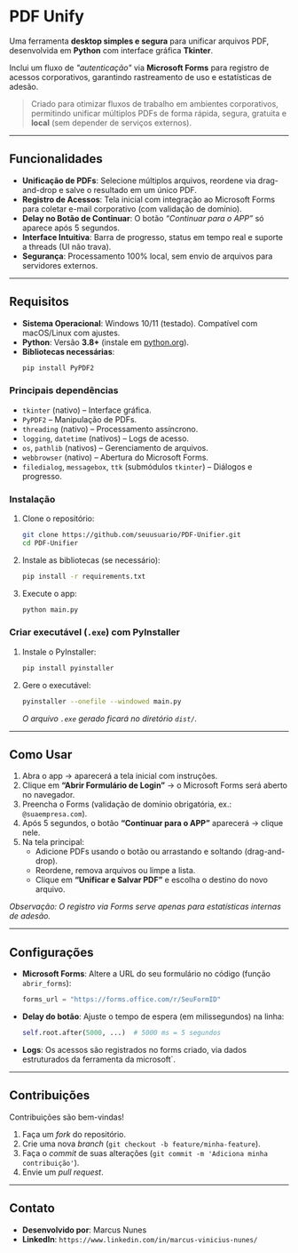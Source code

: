 # PDF Unify

Uma ferramenta **desktop simples e segura** para unificar arquivos PDF, desenvolvida em **Python** com interface gráfica **Tkinter**.

Inclui um fluxo de *"autenticação"* via **Microsoft Forms** para registro de acessos corporativos, garantindo rastreamento de uso e estatísticas de adesão.

> Criado para otimizar fluxos de trabalho em ambientes corporativos, permitindo unificar múltiplos PDFs de forma rápida, segura, gratuita e **local** (sem depender de serviços externos).

---

## Funcionalidades

-   **Unificação de PDFs**: Selecione múltiplos arquivos, reordene via drag-and-drop e salve o resultado em um único PDF.
-   **Registro de Acessos**: Tela inicial com integração ao Microsoft Forms para coletar e-mail corporativo (com validação de domínio).
-   **Delay no Botão de Continuar**: O botão *“Continuar para o APP”* só aparece após 5 segundos.
-   **Interface Intuitiva**: Barra de progresso, status em tempo real e suporte a threads (UI não trava).
-   **Segurança**: Processamento 100% local, sem envio de arquivos para servidores externos.

---

## Requisitos

-   **Sistema Operacional**: Windows 10/11 (testado). Compatível com macOS/Linux com ajustes.
-   **Python**: Versão **3.8+** (instale em [python.org](https://www.python.org/)).
-   **Bibliotecas necessárias**:
    ```bash
    pip install PyPDF2
    ```

### Principais dependências

-   `tkinter` (nativo) – Interface gráfica.
-   `PyPDF2` – Manipulação de PDFs.
-   `threading` (nativo) – Processamento assíncrono.
-   `logging`, `datetime` (nativos) – Logs de acesso.
-   `os`, `pathlib` (nativos) – Gerenciamento de arquivos.
-   `webbrowser` (nativo) – Abertura do Microsoft Forms.
-   `filedialog`, `messagebox`, `ttk` (submódulos `tkinter`) – Diálogos e progresso.

### Instalação

1.  Clone o repositório:
    ```bash
    git clone https://github.com/seuusuario/PDF-Unifier.git
    cd PDF-Unifier
    ```
2.  Instale as bibliotecas (se necessário):
    ```bash
    pip install -r requirements.txt
    ```
3.  Execute o app:
    ```bash
    python main.py
    ```

### Criar executável (`.exe`) com PyInstaller

1.  Instale o PyInstaller:
    ```bash
    pip install pyinstaller
    ```
2.  Gere o executável:
    ```bash
    pyinstaller --onefile --windowed main.py
    ```
    *O arquivo `.exe` gerado ficará no diretório `dist/`.*

---

## Como Usar

1.  Abra o app → aparecerá a tela inicial com instruções.
2.  Clique em **“Abrir Formulário de Login”** → o Microsoft Forms será aberto no navegador.
3.  Preencha o Forms (validação de domínio obrigatória, ex.: `@suaempresa.com`).
4.  Após 5 segundos, o botão **“Continuar para o APP”** aparecerá → clique nele.
5.  Na tela principal:
    -   Adicione PDFs usando o botão ou arrastando e soltando (drag-and-drop).
    -   Reordene, remova arquivos ou limpe a lista.
    -   Clique em **“Unificar e Salvar PDF”** e escolha o destino do novo arquivo.

*Observação: O registro via Forms serve apenas para estatísticas internas de adesão.*

---

## Configurações

-   **Microsoft Forms**: Altere a URL do seu formulário no código (função `abrir_forms`):
    ```python
    forms_url = "https://forms.office.com/r/SeuFormID"
    ```

-   **Delay do botão**: Ajuste o tempo de espera (em milissegundos) na linha:
    ```python
    self.root.after(5000, ...)  # 5000 ms = 5 segundos
    ```

-   **Logs**: Os acessos são registrados no forms criado, via dados estruturados da ferramenta da microsoft`.

---

## Contribuições

Contribuições são bem-vindas!

1.  Faça um *fork* do repositório.
2.  Crie uma nova *branch* (`git checkout -b feature/minha-feature`).
3.  Faça o *commit* de suas alterações (`git commit -m 'Adiciona minha contribuição'`).
4.  Envie um *pull request*.

---

## Contato

-   **Desenvolvido por**: Marcus Nunes
-   **LinkedIn**: `https://www.linkedin.com/in/marcus-vinicius-nunes/`
